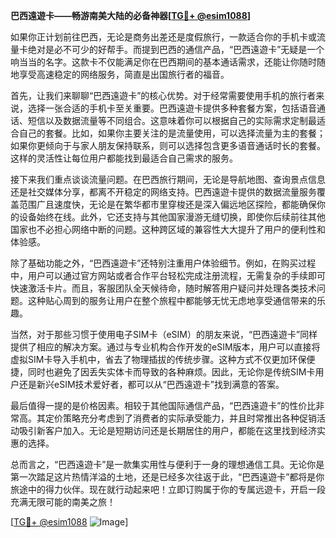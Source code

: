 **巴西遠遊卡——畅游南美大陆的必备神器[[TG💪+ @esim1088](https://t.me/s/esim1088)]**

如果你正计划前往巴西，无论是商务出差还是度假旅行，一款适合你的手机卡或流量卡绝对是必不可少的好帮手。而提到巴西的通信产品，“巴西遠遊卡”无疑是一个响当当的名字。这款卡不仅能满足你在巴西期间的基本通话需求，还能让你随时随地享受高速稳定的网络服务，简直是出国旅行者的福音。

首先，让我们来聊聊“巴西遠遊卡”的核心优势。对于经常需要使用手机的旅行者来说，选择一张合适的手机卡至关重要。巴西遠遊卡提供多种套餐方案，包括语音通话、短信以及数据流量等不同组合。这意味着你可以根据自己的实际需求定制最适合自己的套餐。比如，如果你主要关注的是流量使用，可以选择流量为主的套餐；如果你更倾向于与家人朋友保持联系，则可以选择包含更多语音通话时长的套餐。这样的灵活性让每位用户都能找到最适合自己需求的服务。

接下来我们重点谈谈流量问题。在巴西旅行期间，无论是导航地图、查询景点信息还是社交媒体分享，都离不开稳定的网络支持。巴西遠遊卡提供的数据流量服务覆盖范围广且速度快，无论是在繁华都市里穿梭还是深入偏远地区探险，都能确保你的设备始终在线。此外，它还支持与其他国家漫游无缝切换，即使你后续前往其他国家也不必担心网络中断的问题。这种跨区域的兼容性大大提升了用户的便利性和体验感。

除了基础功能之外，“巴西遠遊卡”还特别注重用户体验细节。例如，在购买过程中，用户可以通过官方网站或者合作平台轻松完成注册流程，无需复杂的手续即可快速激活卡片。而且，客服团队全天候待命，随时解答用户疑问并处理各类技术问题。这种贴心周到的服务让用户在整个旅程中都能够无忧无虑地享受通信带来的乐趣。

当然，对于那些习惯于使用电子SIM卡（eSIM）的朋友来说，“巴西遠遊卡”同样提供了相应的解决方案。通过与专业机构合作开发的eSIM版本，用户可以直接将虚拟SIM卡导入手机中，省去了物理插拔的传统步骤。这种方式不仅更加环保便捷，同时也避免了因丢失实体卡而导致的各种麻烦。因此，无论你是传统SIM卡用户还是新兴eSIM技术爱好者，都可以从“巴西遠遊卡”找到满意的答案。

最后值得一提的是价格因素。相较于其他国际通信产品，“巴西遠遊卡”的性价比非常高。其定价策略充分考虑到了消费者的实际承受能力，并且时常推出各种促销活动吸引新客户加入。无论是短期访问还是长期居住的用户，都能在这里找到经济实惠的选择。

总而言之，“巴西遠遊卡”是一款集实用性与便利于一身的理想通信工具。无论你是第一次踏足这片热情洋溢的土地，还是已经多次往返于此，“巴西遠遊卡”都将是你旅途中的得力伙伴。现在就行动起来吧！立即订购属于你的专属远遊卡，开启一段充满无限可能的南美之旅！

[[TG💪+ @esim1088](https://t.me/s/esim1088) ![Image](https://i.postimg.cc/4NQfJmqS/Snipaste-2025-05-13-00-14-12.png)]